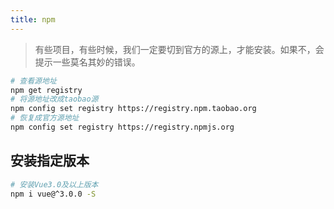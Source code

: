 ```yaml
---
title: npm
---
```

> 有些项目，有些时候，我们一定要切到官方的源上，才能安装。如果不，会提示一些莫名其妙的错误。
```bash
# 查看源地址
npm get registry
# 将源地址改成taobao源
npm config set registry https://registry.npm.taobao.org
# 恢复成官方源地址
npm config set registry https://registry.npmjs.org
```

## 安装指定版本
```bash
# 安装Vue3.0及以上版本
npm i vue@^3.0.0 -S
```